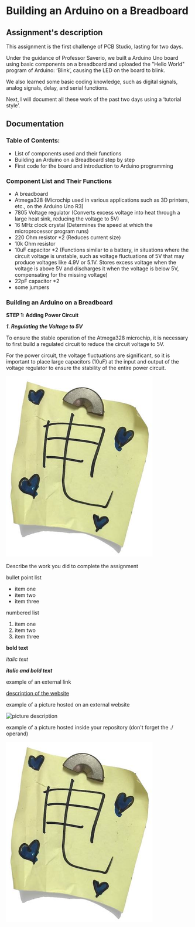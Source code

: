 # Building an Arduino on a Breadboard

## Assignment's description
This assignment is the first challenge of PCB Studio, lasting for two days. 

Under the guidance of Professor Saverio, we built a Arduino Uno board using basic components on a breadboard and uploaded the "Hello World" program of Arduino: ‘Blink’, causing the LED on the board to blink. 

We also learned some basic coding knowledge, such as digital signals, analog signals, delay, and serial functions.

Next, I will document all these work of the past two days using a ‘tutorial style’.

## Documentation
### Table of Contents:
* List of components used and their functions
* Building an Arduino on a Breadboard step by step
* First code for the board and introduction to Arduino programming

### Component List and Their Functions
* A breadboard
* Atmega328 (Microchip used in various applications such as 3D printers, etc., on the Arduino Uno R3)
* 7805 Voltage regulator (Converts excess voltage into heat through a large heat sink, reducing the voltage to 5V)
* 16 MHz clock crystal (Determines the speed at which the microprocessor program runs)
* 220 Ohm resistor *2 (Reduces current size)
* 10k Ohm resistor
* 10uF capacitor *2 (Functions similar to a battery, in situations where the circuit voltage is unstable, such as voltage fluctuations of 5V that may produce voltages like 4.9V or 5.1V. Stores excess voltage when the voltage is above 5V and discharges it when the voltage is below 5V, compensating for the missing voltage)
* 22pF capacitor *2
* some jumpers

### Building an Arduino on a Breadboard
**STEP 1: Adding Power Circuit**

***1. Regulating the Voltage to 5V***

To ensure the stable operation of the Atmega328 microchip, it is necessary to first build a regulated circuit to reduce the circuit voltage to 5V.

For the power circuit, the voltage fluctuations are significant, so it is important to place large capacitors (10uF) at the input and output of the voltage regulator to ensure the stability of the entire power circuit.

![Explanation of the voltage regulator pinout](./images/example.jpg)


Describe the work you did to complete the assignment

bullet point list
* item one
* item two
* item three

numbered list
1. item one
2. item two
3. item three

**bold text**

*italic text*

***italic and bold text***

example of an external link

[description of the website](https://www.https://www.example.com/)

example of a picture hosted on an external website

![picture description](https://djmag.com/sites/default/files/storyimages/Clara_Rockmore.jpg)

example of a picture hosted inside your repository (don't forget the ./ operand)

![picture description](./images/example.jpg)
